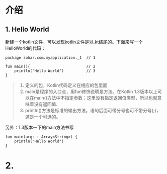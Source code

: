 
# 介绍

## 1. Hello World

新建一个kotlin文件，可以发现kotlin文件是以.kt结尾的。下面来写一个HelloWorld的代码：
```
package zohar.com.myapplication._1  // 1

fun main(){                         // 2
    println("Hello World")          // 3
}
```
> 1. 定义的包，Kotlin代码定义在相应的包里面
> 2. main是程序的入口点，用fun修饰说明是方法。在Kotlin 1.3版本以上可以在main()方法中不指定参数；这里没有指定返回值类型，所以也就意味着没有返回值.
> 3. println()方法是标准的输出方法。语句后面可带分号也可不带分号(;)，这是一个可选的。

另外：1.3版本一下的main方法书写
```
fun main(args : Array<String>) {
    println("Hello World")
}
```

# 2.
